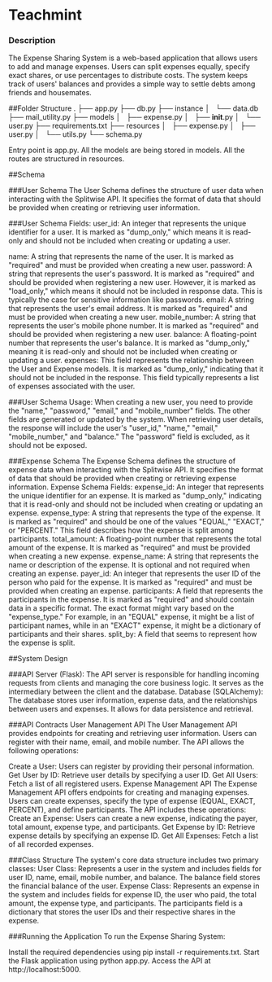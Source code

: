 # Teachmint
### Description
The Expense Sharing System is a web-based application that allows users to add and manage expenses. Users can split expenses equally, specify exact shares, or use percentages to distribute costs. The system keeps track of users' balances and provides a simple way to settle debts among friends and housemates.

##Folder Structure
.
├── app.py
├── db.py
├── instance
│   └── data.db
├── mail_utility.py
├── models
│   ├── expense.py
│   ├── __init__.py
│   └── user.py
├── requirements.txt
├── resources
│   ├── expense.py
│   ├── user.py
│   └── utils.py
└── schema.py

Entry point is app.py. All the models are being stored in models. All the routes are structured in resources.

##Schema

###User Schema
The User Schema defines the structure of user data when interacting with the Splitwise API. It specifies the format of data that should be provided when creating or retrieving user information.

###User Schema Fields:
user_id: An integer that represents the unique identifier for a user. It is marked as "dump_only," which means it is read-only and should not be included when creating or updating a user.

name: A string that represents the name of the user. It is marked as "required" and must be provided when creating a new user.
password: A string that represents the user's password. It is marked as "required" and should be provided when registering a new user. However, it is marked as "load_only," which means it should not be included in response data. This is typically the case for sensitive information like passwords.
email: A string that represents the user's email address. It is marked as "required" and must be provided when creating a new user.
mobile_number: A string that represents the user's mobile phone number. It is marked as "required" and should be provided when registering a new user.
balance: A floating-point number that represents the user's balance. It is marked as "dump_only," meaning it is read-only and should not be included when creating or updating a user.
expenses: This field represents the relationship between the User and Expense models. It is marked as "dump_only," indicating that it should not be included in the response. This field typically represents a list of expenses associated with the user.

###User Schema Usage:
When creating a new user, you need to provide the "name," "password," "email," and "mobile_number" fields. The other fields are generated or updated by the system.
When retrieving user details, the response will include the user's "user_id," "name," "email," "mobile_number," and "balance." The "password" field is excluded, as it should not be exposed.

###Expense Schema
The Expense Schema defines the structure of expense data when interacting with the Splitwise API. It specifies the format of data that should be provided when creating or retrieving expense information.
Expense Schema Fields:
expense_id: An integer that represents the unique identifier for an expense. It is marked as "dump_only," indicating that it is read-only and should not be included when creating or updating an expense.
expense_type: A string that represents the type of the expense. It is marked as "required" and should be one of the values "EQUAL," "EXACT," or "PERCENT." This field describes how the expense is split among participants.
total_amount: A floating-point number that represents the total amount of the expense. It is marked as "required" and must be provided when creating a new expense.
expense_name: A string that represents the name or description of the expense. It is optional and not required when creating an expense.
payer_id: An integer that represents the user ID of the person who paid for the expense. It is marked as "required" and must be provided when creating an expense.
participants: A field that represents the participants in the expense. It is marked as "required" and should contain data in a specific format. The exact format might vary based on the "expense_type." For example, in an "EQUAL" expense, it might be a list of participant names, while in an "EXACT" expense, it might be a dictionary of participants and their shares.
split_by: A field that seems to represent how the expense is split.


##System Design

###API Server (Flask): The API server is responsible for handling incoming requests from clients and managing the core business logic. It serves as the intermediary between the client and the database.
Database (SQLAlchemy): The database stores user information, expense data, and the relationships between users and expenses. It allows for data persistence and retrieval.

###API Contracts
User Management API
The User Management API provides endpoints for creating and retrieving user information. Users can register with their name, email, and mobile number. The API allows the following operations:

Create a User: Users can register by providing their personal information.
Get User by ID: Retrieve user details by specifying a user ID.
Get All Users: Fetch a list of all registered users.
Expense Management API
The Expense Management API offers endpoints for creating and managing expenses. Users can create expenses, specify the type of expense (EQUAL, EXACT, PERCENT), and define participants. The API includes these operations:
Create an Expense: Users can create a new expense, indicating the payer, total amount, expense type, and participants.
Get Expense by ID: Retrieve expense details by specifying an expense ID.
Get All Expenses: Fetch a list of all recorded expenses.

###Class Structure
The system's core data structure includes two primary classes:
User Class: Represents a user in the system and includes fields for user ID, name, email, mobile number, and balance. The balance field stores the financial balance of the user.
Expense Class: Represents an expense in the system and includes fields for expense ID, the user who paid, the total amount, the expense type, and participants. The participants field is a dictionary that stores the user IDs and their respective shares in the expense.

###Running the Application
To run the Expense Sharing System:

Install the required dependencies using pip install -r requirements.txt.
Start the Flask application using python app.py.
Access the API at http://localhost:5000.

